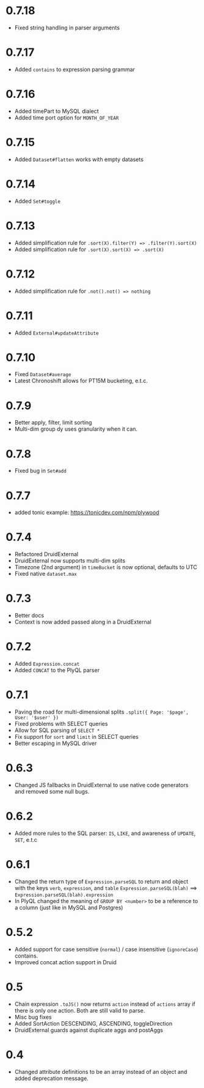 # 0.7.18

- Fixed string handling in parser arguments

# 0.7.17

- Added `contains` to expression parsing grammar

# 0.7.16

- Added timePart to MySQL dialect
- Added time port option for `MONTH_OF_YEAR`

# 0.7.15

- Added `Dataset#flatten` works with empty datasets

# 0.7.14

- Added `Set#toggle`

# 0.7.13

- Added simplification rule for `.sort(X).filter(Y) => .filter(Y).sort(X)`
- Added simplification rule for `.sort(X).sort(X) => .sort(X)`

# 0.7.12

- Added simplification rule for `.not().not() => nothing`

# 0.7.11

- Added `External#updateAttribute`

# 0.7.10

- Fixed `Dataset#average`
- Latest Chronoshift allows for PT15M bucketing, e.t.c. 

# 0.7.9

- Better apply, filter, limit sorting 
- Multi-dim group dy uses granularity when it can. 

# 0.7.8

- Fixed bug in `Set#add` 

# 0.7.7

- added tonic example: https://tonicdev.com/npm/plywood

# 0.7.4

- Refactored DruidExternal
- DruidExternal now supports multi-dim splits
- Timezone (2nd argument) in `timeBucket` is now optional, defaults to UTC
- Fixed native `dataset.max`

# 0.7.3

- Better docs
- Context is now added passed along in a DruidExternal

# 0.7.2

- Added `Expression.concat`
- Added `CONCAT` to the PlyQL parser

# 0.7.1

- Paving the road for multi-dimensional splits `.split({ Page: '$page', User: '$user' })`
- Fixed problems with SELECT queries
- Allow for SQL parsing of `SELECT *`
- Fix support for `sort` and `limit` in SELECT queries
- Better escaping in MySQL driver

# 0.6.3

- Changed JS fallbacks in DruidExternal to use native code generators and removed some null bugs. 

# 0.6.2

- Added more rules to the SQL parser: `IS`, `LIKE`, and awareness of `UPDATE`, `SET`, e.t.c
 
# 0.6.1

- Changed the return type of `Expression.parseSQL` to return and object with the keys `verb`, `expression`, and `table`
  `Expression.parseSQL(blah)` ==> `Expression.parseSQL(blah).expression`
- In PlyQL changed the meaning of `GROUP BY <number>` to be a reference to a column (just like in MySQL and Postgres)

# 0.5.2

- Added support for case sensitive (`normal`) / case insensitive (`ignoreCase`) contains.
- Improved concat action support in Druid

# 0.5

- Chain expression `.toJS()` now returns `action` instead of `actions` array if there is only one action.
  Both are still valid to parse.
- Misc bug fixes
- Added SortAction DESCENDING, ASCENDING, toggleDirection
- DruidExternal guards against duplicate aggs and postAggs

# 0.4

- Changed attribute definitions to be an array instead of an object and added deprecation message. 
